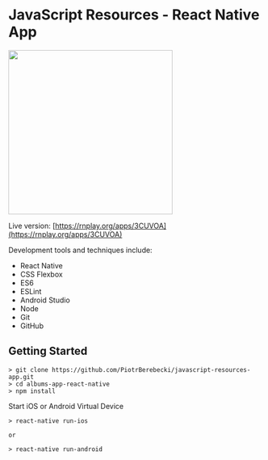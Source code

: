 # JavaScript Resources - React Native App

<img src="https://github.com/PiotrBerebecki/javascript-resources-app/blob/master/images/app-demo.gif" width="325">

Live version: [https://rnplay.org/apps/3CUVOA](https://rnplay.org/apps/3CUVOA)

Development tools and techniques include:

* React Native
* CSS Flexbox
* ES6
* ESLint
* Android Studio
* Node
* Git
* GitHub


## Getting Started


    > git clone https://github.com/PiotrBerebecki/javascript-resources-app.git
    > cd albums-app-react-native
    > npm install
  
  
Start iOS or Android Virtual Device

    > react-native run-ios
    
    or

    > react-native run-android
